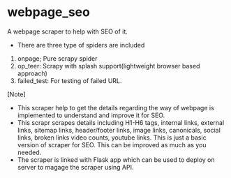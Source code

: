 # webpage_seo
A webpage scraper to help with SEO of it.


- There are three type of spiders are included
1. onpage; Pure scrapy spider
2. op_teer: Scrapy with splash support(lightweight browser based approach)
3. failed_test: For testing of failed URL.



[Note]
- This scraper help to get the details regarding the way of webpage is implemented to understand and improve it for SEO.
- This scrapr scrapes details including H1-H6 tags, internal links, external links, sitemap links, header/footer links, image links, canonicals, social links, broken links video counts, youtube links. This is just a basic version of scraper for SEO. This can be improved as much as you needed.
- The scraper is linked with Flask app which can be used to deploy on server to magage the scraper using API.